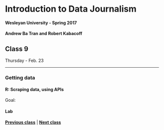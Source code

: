 # Introduction to Data Journalism
  
#### Wesleyan University - Spring 2017
  
**Andrew Ba Tran and Robert Kabacoff**
  
## Class 9
Thursday - Feb. 23
                             
----
                             
### Getting data
                             
#### R: Scraping data, using APIs
                             
Goal: 
                             
#### Lab

                   
**[Previous class](class8.md)** | **[Next class](class10.md)**

